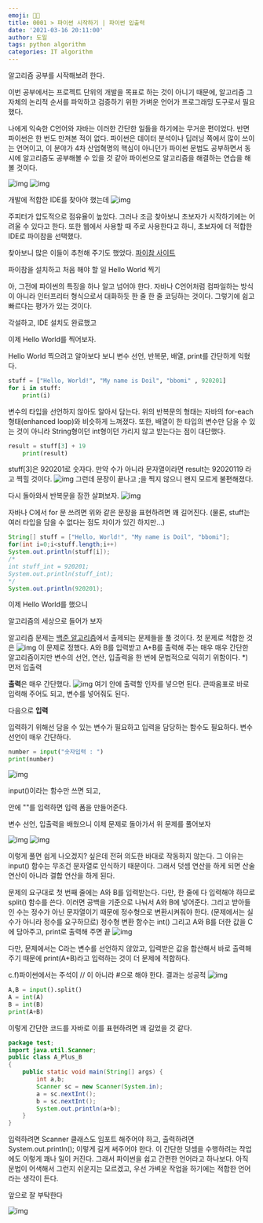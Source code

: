 ```yaml
---
emoji: 👨‍💻
title: 0001 > 파이썬 시작하기 | 파이썬 입출력
date: '2021-03-16 20:11:00'
author: 도일
tags: python algorithm
categories: IT algorithm
---
```



알고리즘 공부를 시작해보려 한다.


이번 공부에서는 프로젝트 단위의 개발을 목표로 하는 것이 아니기 때문에,
알고리즘 그 자체의 논리적 순서를 파악하고 검증하기 위한 가벼운 언어가
프로그래밍 도구로서 필요했다.


나에게 익숙한 C언어와 자바는 이러한 간단한 일들을 하기에는 무거운 편이었다.
반면 파이썬은 한 번도 만져본 적이 없다.
파이썬은 데이터 분석이나 딥러닝 쪽에서 많이 쓰이는 언어이고,
이 분야가 4차 산업혁명의 핵심이 아니던가
파이썬 문법도 공부하면서 동시에 알고리즘도 공부해볼 수 있을 것 같아
파이썬으로 알고리즘을 해결하는 연습을 해볼 것이다.



![img](./img/image-163600117955915.png)
![img](./img/image-163600117956017.png)

개발에 적합한 IDE를 찾아야 했는데
![img](./img/image-163600117956019.png)

주피터가 압도적으로 점유율이 높았다.
그러나 조금 찾아보니 초보자가 시작하기에는 어려울 수 있다고 한다.
또한 웹에서 사용할 때 주로 사용한다고 하니,
초보자에 더 적합한 IDE로 파이참을 선택했다.

찾아보니 많은 이들이 추천해 주기도 했었다.
[파이참 사이트](https://www.jetbrains.com/ko-kr/pycharm/)


파이참을 설치하고 처음 해야 할 일
Hello World 찍기

아, 그전에 파이썬의 특징을 하나 알고 넘어야 한다.
자바나 C언어처럼 컴파일하는 방식이 아니라
인터프리터 형식으로서 대화하듯 한 줄 한 줄 코딩하는 것이다.
그렇기에 쉽고 빠르다는 평가가 있는 것이다.


각설하고, IDE 설치도 완료했고

이제 Hello World를 찍어보자.



Hello World 찍으려고 알아보다 보니
변수 선언, 반복문, 배열, print를 간단하게 익혔다.

```python
stuff = ["Hello, World!", "My name is Doil", "bbomi" , 920201] 
for i in stuff:    
    print(i)
```



변수의 타입을 선언하지 않아도 알아서 담는다.
위의 반복문의 형태는 자바의 for-each 형태(enhanced loop)와 비슷하게 느껴졌다.
또한, 배열이 한 타입의 변수만 담을 수 있는 것이 아니라 String형이던 int형이던 가리지 않고 받는다는 점이 대단했다.

```python
result = stuff[3] + 19
    print(result)
```

stuff[3]은 920201로 숫자다. 만약 수가 아니라 문자열이라면 result는 92020119 라고 찍힐 것이다.
![img](./img/image-163600117956023.png)
그런데 문장이 끝나고 ;을 찍지 않으니 왠지 모르게 불편해졌다.





다시 돌아와서 반복문을 잠깐 살펴보자.
![img](./img/image-163600117956025.png)



자바나 C에서 for 문 쓰려면 위와 같은 문장을 표현하려면 꽤 길어진다.
(물론, stuff는 여러 타입을 담을 수 없다는 점도 차이가 있긴 하지만...)

```java
String[] stuff = ["Hello, World!", "My name is Doil", "bbomi"];
for(int i=0;i<stuff.length;i++)
System.out.println(stuff[i]); 
/*  
int stuff_int = 920201;
System.out.println(stuff_int);
*/
System.out.println(920201);
```
이제 Hello World를 했으니



알고리즘의 세상으로 들어가 보자


알고리즘 문제는 [백준 알고리즘](https://www.acmicpc.net/)에서 출제되는 문제들을 풀 것이다.
첫 문제로 적합한 것은
![img](./img/image-163600117956027.png)
이 문제로 정했다.
A와 B를 입력받고 A+B를 출력해 주는 매우 매우 간단한 알고리즘이지만
변수의 선언, 연산, 입출력을 한 번에 문법적으로 익히기 위함이다.
*) 먼저 입출력


**출력**은 매우 간단했다.
![img](./img/image-163600117956029.png)
여기 안에 출력할 인자를 넣으면 된다.
큰따옴표로 바로 입력해 주어도 되고, 변수를 넣어줘도 된다.


다음으로 **입력**

입력하기 위해선 담을 수 있는 변수가 필요하고
입력을 담당하는 함수도 필요하다.
변수 선언이 매우 간단하다.

```python
number = input("숫자입력 : ")
print(number)
```
![img](./img/image-163600117956031.png)

input()이라는 함수만 쓰면 되고,

안에 ""를 입력하면 입력 폼을 만들어준다.

변수 선언, 입출력을 배웠으니 이제 문제로 돌아가서 위 문제를 풀어보자

![img](./img/image-163600117956033.png)
![img](./img/original_16-163600117956035.gif)

이렇게 풀면 쉽게 나오겠지? 싶은데 전혀 의도한 바대로 작동하지 않는다.
그 이유는 input() 함수는 무조건 문자열로 인식하기 때문이다.
그래서 덧셈 연산을 하게 되면 산술연산이 아니라 결합 연산을 하게 된다.


문제의 요구대로 첫 번째 줄에는 A와 B를 입력받는다.
다만, 한 줄에 다 입력해야 하므로 split() 함수를 쓴다.
이러면 공백을 기준으로 나눠서 A와 B에 넣어준다.
그리고 받아들인 수는 정수가 아닌 문자열이기 때문에
정수형으로 변환시켜줘야 한다. (문제에서는 실수가 아니라 정수를 요구하므로)
정수형 변환 함수는 int()
그리고 A와 B를 더한 값을 C에 담아주고, print로 출력해 주면 끝
![img](./img/image-163600117956037.png)

다만, 문제에서는 C라는 변수를 선언하지 않았고,
입력받은 값을 합산해서 바로 출력해 주기 때문에
print(A+B)라고 입력하는 것이 더 문제에 적합하다.


c.f)파이썬에서는 주석이 // 이 아니라 #으로 해야 한다.
결과는 성공적
![img](./img/image-163600117956039.png)

```python
A,B = input().split()
A = int(A)
B = int(B)
print(A+B)
```

이렇게 간단한 코드를 자바로 이를 표현하려면 꽤 길었을 것 같다.

```java
package test;
import java.util.Scanner;
public class A_Plus_B 
{ 
    public static void main(String[] args) { 	
        int a,b;
        Scanner sc = new Scanner(System.in);
        a = sc.nextInt();
        b = sc.nextInt();
        System.out.println(a+b);		 
    } 
}
```

입력하려면 Scanner 클래스도 임포트 해주어야 하고,
출력하려면 System.out.println(); 이렇게 길게 써주어야 한다.
이 간단한 덧셈을 수행하려는 작업에도
이렇게 꽤나 일이 커진다.
그래서 파이썬을 쉽고 간편한 언어라고 하나보다.
아직 문법이 어색해서 그런지 쉬운지는 모르겠고,
우선 가벼운 작업을 하기에는 적합한 언어라는 생각이 든다.


앞으로 잘 부탁한다

![img](./img/768px-Python-logo-notext.svg-163600117956041.png)